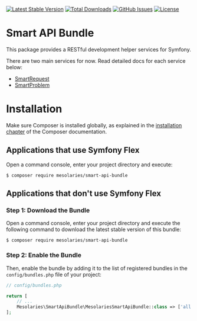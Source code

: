 
[![Latest Stable Version](https://poser.pugx.org/mesolaries/smart-api-bundle/v)](https://packagist.org/packages/mesolaries/smart-api-bundle) 
[![Total Downloads](https://poser.pugx.org/mesolaries/smart-api-bundle/downloads)](https://packagist.org/packages/mesolaries/smart-api-bundle)
[![GitHub Issues](https://img.shields.io/github/issues/mesolaries/SmartApiBundle)](https://github.com/mesolaries/SmartApiBundle/issues)
[![License](https://img.shields.io/github/license/mesolaries/SmartApiBundle)](https://github.com/mesolaries/SmartApiBundle/blob/main/LICENSE)

Smart API Bundle
============
This package provides a RESTful development helper services for Symfony. 

There are two main services for now. Read detailed docs for each service below:
- [SmartRequest](Request/README.md)
- [SmartProblem](Problem/README.md) 

Installation
============

Make sure Composer is installed globally, as explained in the
[installation chapter](https://getcomposer.org/doc/00-intro.md)
of the Composer documentation.

Applications that use Symfony Flex
----------------------------------

Open a command console, enter your project directory and execute:

```console
$ composer require mesolaries/smart-api-bundle
```

Applications that don't use Symfony Flex
----------------------------------------

### Step 1: Download the Bundle

Open a command console, enter your project directory and execute the
following command to download the latest stable version of this bundle:

```console
$ composer require mesolaries/smart-api-bundle
```

### Step 2: Enable the Bundle

Then, enable the bundle by adding it to the list of registered bundles
in the `config/bundles.php` file of your project:

```php
// config/bundles.php

return [
    // ...
    Mesolaries\SmartApiBundle\MesolariesSmartApiBundle::class => ['all' => true],
];
```
